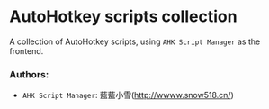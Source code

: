 # AutoHotkey scripts collection

A collection of AutoHotkey scripts, using `AHK Script Manager` as the frontend.

### Authors:
- `AHK Script Manager`: 藍藍小雪(http://wwww.snow518.cn/)

